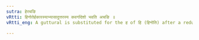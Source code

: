 ```yaml
---
sutra: हेरचङि
vRtti: हिनोतेर्हकारस्याभ्यासादुत्तरस्य कवर्गादेशो भवति अचङि ॥
vRtti_eng: A guttural is substituted for the ह of हि (हिनोति) after a reduplication, but not in the Reduplicated Aorist.

---
```

